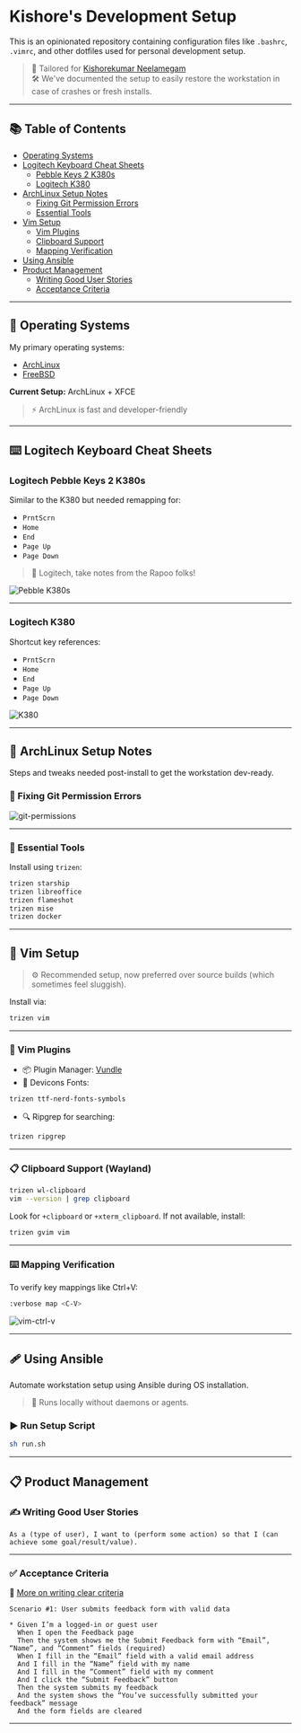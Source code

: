 # Kishore's Development Setup

This is an opinionated repository containing configuration files like `.bashrc`, `.vimrc`, and other dotfiles used for personal development setup.

> 🧠 Tailored for [Kishorekumar Neelamegam](https://www.linkedin.com/in/kishorekumarneelamegam/?originalSubdomain=in)  
> 🛠️ We've documented the setup to easily restore the workstation in case of crashes or fresh installs.

---

## 📚 Table of Contents

- [Operating Systems](#operating-systems)
- [Logitech Keyboard Cheat Sheets](#logitech-keyboard-cheat-sheets)
  - [Pebble Keys 2 K380s](#logitech-pebble-keys-2-k380s)
  - [Logitech K380](#logitech-k380)
- [ArchLinux Setup Notes](#archlinux-setup-notes)
  - [Fixing Git Permission Errors](#fixing-git-permission-errors)
  - [Essential Tools](#essential-tools)
- [Vim Setup](#vim-setup)
  - [Vim Plugins](#vim-plugins)
  - [Clipboard Support](#clipboard-support)
  - [Mapping Verification](#mapping-verification)
- [Using Ansible](#using-ansible)
- [Product Management](#product-management)
  - [Writing Good User Stories](#writing-good-user-stories)
  - [Acceptance Criteria](#acceptance-criteria)

---

## 👥 Operating Systems

My primary operating systems:

- [ArchLinux](https://archlinux.org/)
- [FreeBSD](https://www.freebsd.org/)

**Current Setup:** ArchLinux + XFCE

> ⚡ ArchLinux is fast and developer-friendly

---

## ⌨️ Logitech Keyboard Cheat Sheets

### Logitech Pebble Keys 2 K380s

Similar to the K380 but needed remapping for:

- `PrntScrn`
- `Home`
- `End`
- `Page Up`
- `Page Down`

> 🧹 Logitech, take notes from the Rapoo folks!

![Pebble K380s](https://github.com/indykish/dotfiles/assets/1402479/0c127ed6-6cf6-4465-bc68-14070958cbfe)

---

### Logitech K380

Shortcut key references:

- `PrntScrn`
- `Home`
- `End`
- `Page Up`
- `Page Down`

![K380](https://user-images.githubusercontent.com/1402479/161395539-2b1ec230-97d1-4994-a394-af56070d3d2b.png)

---

## 🐧 ArchLinux Setup Notes

Steps and tweaks needed post-install to get the workstation dev-ready.

### 🔧 Fixing Git Permission Errors

![git-permissions](https://github.com/indykish/dotfiles/assets/1402479/bcef5bc1-f56c-4716-a577-81830f442cf0)

---

### 🧰 Essential Tools

Install using `trizen`:

```bash
trizen starship
trizen libreoffice
trizen flameshot
trizen mise
trizen docker
```

---

## 📝 Vim Setup

> ⚙️ Recommended setup, now preferred over source builds (which sometimes feel sluggish).

Install via:

```bash
trizen vim
```

---

### 🔌 Vim Plugins

- 📦 Plugin Manager: [Vundle](https://github.com/VundleVim/Vundle.vim)
- 🎨 Devicons Fonts:

```bash
trizen ttf-nerd-fonts-symbols
```

- 🔍 Ripgrep for searching:

```bash
trizen ripgrep
```

---

### 📋 Clipboard Support (Wayland)

```bash
trizen wl-clipboard
vim --version | grep clipboard
```

Look for `+clipboard` or `+xterm_clipboard`. If not available, install:

```bash
trizen gvim vim
```

---

### ⌨️ Mapping Verification

To verify key mappings like Ctrl+V:

```bash
:verbose map <C-V>
```

![vim-ctrl-v](https://github.com/kishoreneelamegam/dotfiles/assets/1402479/8630d6c4-1108-482d-a49d-0c489b2088d2)

---

## 🩹 Using Ansible

Automate workstation setup using Ansible during OS installation.

> 🧼 Runs locally without daemons or agents.

### ▶️ Run Setup Script

```bash
sh run.sh
```

---

## 📋 Product Management

### ✍️ Writing Good User Stories

```
As a (type of user), I want to (perform some action) so that I (can achieve some goal/result/value).
```

---

### ✅ Acceptance Criteria

📖 [More on writing clear criteria](https://rubygarage.org/blog/clear-acceptance-criteria-and-why-its-important)

```gherkin
Scenario #1: User submits feedback form with valid data

* Given I’m a logged-in or guest user
  When I open the Feedback page
  Then the system shows me the Submit Feedback form with “Email”, “Name”, and “Comment” fields (required)
  When I fill in the “Email” field with a valid email address
  And I fill in the “Name” field with my name
  And I fill in the “Comment” field with my comment
  And I click the “Submit Feedback” button
  Then the system submits my feedback
  And the system shows the “You’ve successfully submitted your feedback” message
  And the form fields are cleared
```

---
